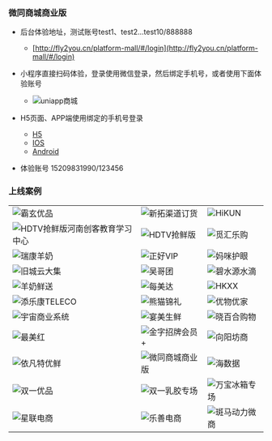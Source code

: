 ### 微同商城商业版
- 后台体验地址，测试账号test1、test2...test10/888888

    - [http://fly2you.cn/platform-mall/#/login](http://fly2you.cn/platform-mall/#/login)
- 小程序直接扫码体验，登录使用微信登录，然后绑定手机号，或者使用下面体验账号

    - ![](https://platform-wxmall.oss-cn-beijing.aliyuncs.com/gh_9f71054867af_860.jpg "uniapp商城")

- H5页面、APP端使用绑定的手机号登录

    - [H5](https://fly2you.cn/h5/)
    - [IOS](https://testflight.apple.com/join/I3IEIO5S)
    - [Android](https://platform-wxmall.oss-cn-beijing.aliyuncs.com/wtkj.apk)
- 体验账号 15209831990/123456

### 上线案例
||||
|:-------|:-------|:-------|
|![](https://platform-wxmall.oss-cn-beijing.aliyuncs.com/case/%E9%9C%B8%E7%8E%84%E4%BC%98%E5%93%81.png "霸玄优品")|![](https://platform-wxmall.oss-cn-beijing.aliyuncs.com/case/%E6%96%B0%E6%8B%93%E6%B8%A0%E9%81%93%E8%AE%A2%E8%B4%A7.jpg "新拓渠道订货")|![](https://platform-wxmall.oss-cn-beijing.aliyuncs.com/case/HiKUN.jpg "HiKUN")|
|![](https://platform-wxmall.oss-cn-beijing.aliyuncs.com/case/HDTV%E6%8A%A2%E9%B2%9C%E7%89%88%E6%B2%B3%E5%8D%97%E5%88%9B%E5%AE%A2%E6%95%99%E8%82%B2%E5%AD%A6%E4%B9%A0%E4%B8%AD%E5%BF%83.png "HDTV抢鲜版河南创客教育学习中心")|![](https://platform-wxmall.oss-cn-beijing.aliyuncs.com/case/HDTV%E6%8A%A2%E9%B2%9C%E7%89%88.jpg "HDTV抢鲜版")|![](https://platform-wxmall.oss-cn-beijing.aliyuncs.com/case/%E8%A7%85%E6%B1%87%E4%B9%90%E8%B4%AD.jpg "觅汇乐购")|
|![](https://platform-wxmall.oss-cn-beijing.aliyuncs.com/case/%E7%91%9E%E5%BA%B7%E7%BE%8A%E5%A5%B6.jpg "瑞康羊奶")|![](https://platform-wxmall.oss-cn-beijing.aliyuncs.com/case/%E6%AD%A3%E5%A5%BDVIP.jpg "正好VIP")|![](https://platform-wxmall.oss-cn-beijing.aliyuncs.com/case/%E7%8C%AB%E5%92%AA%E6%8A%A4%E7%9C%BC.jpg "妈咪护眼")|
|![](https://platform-wxmall.oss-cn-beijing.aliyuncs.com/case/%E6%97%A7%E5%9F%8E%E4%BA%91%E5%A4%A7%E9%9B%86.JPG "旧城云大集")|![](https://platform-wxmall.oss-cn-beijing.aliyuncs.com/case/%E5%90%B4%E5%93%A5%E5%9B%A2.png "吴哥团")|![](https://platform-wxmall.oss-cn-beijing.aliyuncs.com/case/%E7%A2%A7%E6%B0%B4%E6%BA%90%E6%B0%B4%E6%BB%B4.png "碧水源水滴")|
|![](https://platform-wxmall.oss-cn-beijing.aliyuncs.com/case/%E7%BE%8A%E5%A5%B6%E9%B2%9C%E9%80%81.jpg "羊奶鲜送")|![](https://platform-wxmall.oss-cn-beijing.aliyuncs.com/case/%E6%AF%8F%E7%BE%8E%E8%BE%BE.png "每美达")|![](https://platform-wxmall.oss-cn-beijing.aliyuncs.com/case/HKXX.jpg "HKXX")|
|![](https://platform-wxmall.oss-cn-beijing.aliyuncs.com/case/%E6%B7%BB%E4%B9%90%E5%BA%B7TELECO.png "添乐康TELECO")|![](https://platform-wxmall.oss-cn-beijing.aliyuncs.com/case/%E7%86%8A%E7%8C%AB%E9%94%A6%E7%A4%BC.png "熊猫锦礼")|![](https://platform-wxmall.oss-cn-beijing.aliyuncs.com/case/%E4%BC%98%E7%89%A9%E4%BC%98%E5%AE%B6.jpg "优物优家")|
|![](https://platform-wxmall.oss-cn-beijing.aliyuncs.com/case/%E5%AE%87%E5%AE%99%E5%95%86%E4%B8%9A%E7%B3%BB%E7%BB%9F.png "宇宙商业系统")|![](https://platform-wxmall.oss-cn-beijing.aliyuncs.com/case/%E5%AE%B4%E7%BE%8E%E7%94%9F%E9%B2%9C.png "宴美生鲜")|![](https://platform-wxmall.oss-cn-beijing.aliyuncs.com/case/%E6%99%93%E7%99%BE%E5%90%88%E8%B4%AD%E7%89%A9.png "晓百合购物")|
|![](https://platform-wxmall.oss-cn-beijing.aliyuncs.com/case/%E6%9C%80%E7%BE%8E%E7%BA%A2.png "最美红")|![](https://platform-wxmall.oss-cn-beijing.aliyuncs.com/case/%E9%87%91%E5%AD%97%E6%8B%9B%E7%89%8C%E4%BC%9A%E5%91%98%2B.png "金字招牌会员+")|![](https://platform-wxmall.oss-cn-beijing.aliyuncs.com/case/%E5%90%91%E9%98%B3%E5%9D%8A%E5%95%86%E5%9F%8E.jpg "向阳坊商")|
|![](https://platform-wxmall.oss-cn-beijing.aliyuncs.com/case/%E4%BE%9D%E5%87%A1%E7%89%B9%E4%BC%98%E9%B2%9C.jpg "依凡特优鲜")|![](https://platform-wxmall.oss-cn-beijing.aliyuncs.com/case/%E5%BE%AE%E5%90%8C%E5%95%86%E5%9F%8E%E5%95%86%E4%B8%9A%E7%89%88.jpg "微同商城商业版")|![](https://platform-wxmall.oss-cn-beijing.aliyuncs.com/case/%E6%B5%B7%E6%95%B0%E6%8D%AE.jpg "海数据")|
|![](https://platform-wxmall.oss-cn-beijing.aliyuncs.com/case/%E5%8F%8C%E4%B8%80%E4%BC%98%E5%93%81.png "双一优品")|![](https://platform-wxmall.oss-cn-beijing.aliyuncs.com/case/%E5%8F%8C%E4%B8%80%E4%B9%B3%E8%83%B6%E4%B8%93%E5%9C%BA.png "双一乳胶专场")|![](https://platform-wxmall.oss-cn-beijing.aliyuncs.com/case/%E4%B8%87%E5%AE%9D%E5%86%B0%E7%AE%B1%E4%B8%93%E5%9C%BA.png "万宝冰箱专场")|
|![](https://platform-wxmall.oss-cn-beijing.aliyuncs.com/case/%E6%98%9F%E8%81%94%E7%94%B5%E5%95%86.png "星联电商")|![](https://platform-wxmall.oss-cn-beijing.aliyuncs.com/case/%E5%88%86%E9%94%80%E7%89%88-%E4%B9%90%E5%96%84%E7%94%B5%E5%95%86.png "乐善电商")|![](https://platform-wxmall.oss-cn-beijing.aliyuncs.com/case/%E6%96%91%E9%A9%AC%E5%8A%A8%E5%8A%9B%E5%BE%AE%E5%95%86.png "斑马动力微商")|
